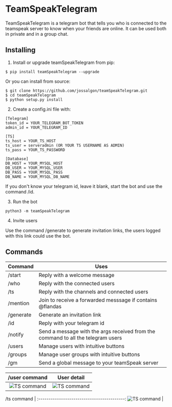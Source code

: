 # TeamSpeakTelegram
TeamSpeakTelegram is a telegram bot that tells you who is connected to the teamspeak server to know when your friends are online. It can be used both in private and in a group chat.


## Installing
1. Install or upgrade teamSpeakTelegram from pip:
  ```
  $ pip install teamSpeakTelegram --upgrade
  ```
Or you can install from source:
  ```
  $ git clone https://github.com/jossalgon/teamSpeakTelegram.git
  $ cd teamSpeakTelegram
  $ python setup.py install
  ```

2. Create a config.ini file with:
  ```
  [Telegram]
  token_id = YOUR_TELEGRAM_BOT_TOKEN
  admin_id = YOUR_TELEGRAM_ID
  
  [TS]
  ts_host = YOUR_TS_HOST
  ts_user = serveradmin (OR YOUR TS USERNAME AS ADMIN)
  ts_pass = YOUR_TS_PASSWORD
  
  [Database]
  DB_HOST = YOUR_MYSQL_HOST
  DB_USER = YOUR_MYSQL_USER
  DB_PASS = YOUR_MYSQL_PASS
  DB_NAME = YOUR_MYSQL_DB_NAME
  ```
If you don't know your telegram id, leave it blank, start the bot and use the command /id.

3. Run the bot
  ```
  python3 -m teamSpeakTelegram
  ```

4. Invite users

  Use the command /generate to generate invitation links, the users logged with this link could use the bot.


## Commands
Command | Uses
------- | -----
/start | Reply with a welcome message
/who | Reply with the connected users
/ts | Reply with the channels and connected users
/mention | Join to receive a forwarded messsage if contains @flandas
/generate | Generate an invitation link
/id | Reply with your telegram id
/notify | Send a message with the args received from the command to all the telegram users
/users | Manage users with intuitive buttons
/groups | Manage user groups with intuitive buttons
/gm | Send a global message to your teamSpeak server


/user command                               |  User detail
:------------------------------------------:|:-------------------------------------------:
![TS command](http://imgur.com/giUiHUb.png) | ![TS command](http://imgur.com/uyjMQHz.png)

/ts command                                 |
:------------------------------------------:
![TS command](http://imgur.com/KJ41dUK.png) |
